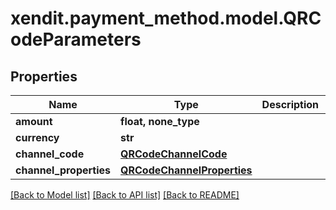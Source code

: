 # xendit.payment_method.model.QRCodeParameters


## Properties
Name | Type | Description | Notes
------------ | ------------- | ------------- | -------------
**amount** | **float, none_type** |  | [optional] 
**currency** | **str** |  | [optional] 
**channel_code** | [**QRCodeChannelCode**](QRCodeChannelCode.md) |  | [optional] 
**channel_properties** | [**QRCodeChannelProperties**](QRCodeChannelProperties.md) |  | [optional] 

[[Back to Model list]](../README.md#documentation-for-models) [[Back to API list]](../README.md#documentation-for-api-endpoints) [[Back to README]](../README.md)


